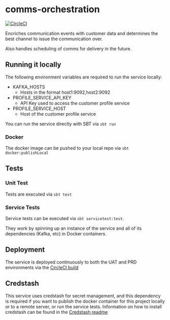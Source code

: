 # comms-orchestration

[![CircleCI](https://circleci.com/gh/ovotech/comms-orchestration.svg?style=svg)](https://circleci.com/gh/ovotech/comms-orchestration)

Encriches communication events with customer data and determines the best channel to issue the communication over.

Also handles scheduling of comms for delivery in the future.

## Running it locally

The following environment variables are required to run the service locally:
* KAFKA_HOSTS
  * Hosts in the format host1:9092,host2:9092
* PROFILE_SERVICE_API_KEY
  * API Key used to access the customer profile service
* PROFILE_SERVICE_HOST
  * Host of the customer profile service

You can run the service directly with SBT via `sbt run`

### Docker

The docker image can be pushed to your local repo via `sbt docker:publishLocal`

## Tests

### Unit Test

Tests are executed via `sbt test`

### Service Tests

Service tests can be executed via `sbt servicetest:test`.

They work by spinning up an instance of the service and all of its dependencies (Kafka, etc) in Docker containers.

## Deployment

The service is deployed continuously to both the UAT and PRD environments via the [CircleCI build](https://circleci.com/gh/ovotech/comms-orchestration) 

## Credstash

This service uses credstash for secret management, and this dependency is required if you want to publish the docker container for this project locally or to a remote server, or run the service tests. Information on how to install credstash can be found in the [Credstash readme](https://github.com/fugue/credstash)

